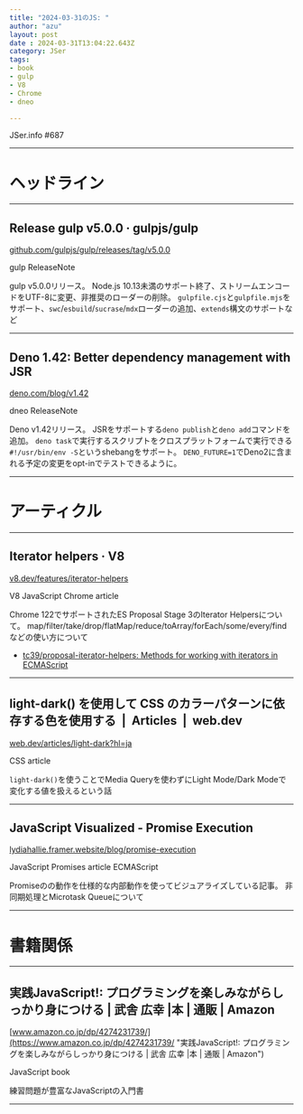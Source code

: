 ```yaml
---
title: "2024-03-31のJS: "
author: "azu"
layout: post
date : 2024-03-31T13:04:22.643Z
category: JSer
tags:
- book 
- gulp
- V8
- Chrome
- dneo

---
```


JSer.info #687

----

<h1 class="site-genre">ヘッドライン</h1>

----

## Release gulp v5.0.0 · gulpjs/gulp
[github.com/gulpjs/gulp/releases/tag/v5.0.0](https://github.com/gulpjs/gulp/releases/tag/v5.0.0 "Release gulp v5.0.0 · gulpjs/gulp")
<p class="jser-tags jser-tag-icon"><span class="jser-tag">gulp</span> <span class="jser-tag">ReleaseNote</span></p>

gulp v5.0.0リリース。
Node.js 10.13未満のサポート終了、ストリームエンコードをUTF-8に変更、非推奨のローダーの削除。
`gulpfile.cjs`と`gulpfile.mjs`をサポート、`swc`/`esbuild`/`sucrase`/`mdx`ローダーの追加、`extends`構文のサポートなど


----

## Deno 1.42: Better dependency management with JSR
[deno.com/blog/v1.42](https://deno.com/blog/v1.42 "Deno 1.42: Better dependency management with JSR")
<p class="jser-tags jser-tag-icon"><span class="jser-tag">dneo</span> <span class="jser-tag">ReleaseNote</span></p>

Deno v1.42リリース。
JSRをサポートする`deno publish`と`deno add`コマンドを追加。
`deno task`で実行するスクリプトをクロスプラットフォームで実行できる`#!/usr/bin/env -S`というshebangをサポート。
`DENO_FUTURE=1`でDeno2に含まれる予定の変更をopt-inでテストできるように。


----
<h1 class="site-genre">アーティクル</h1>

----

## Iterator helpers · V8
[v8.dev/features/iterator-helpers](https://v8.dev/features/iterator-helpers "Iterator helpers · V8")
<p class="jser-tags jser-tag-icon"><span class="jser-tag">V8</span> <span class="jser-tag">JavaScript</span> <span class="jser-tag">Chrome</span> <span class="jser-tag">article</span></p>

Chrome 122でサポートされたES Proposal Stage 3のIterator Helpersについて。
map/filter/take/drop/flatMap/reduce/toArray/forEach/some/every/findなどの使い方について

- [tc39/proposal-iterator-helpers: Methods for working with iterators in ECMAScript](https://github.com/tc39/proposal-iterator-helpers "tc39/proposal-iterator-helpers: Methods for working with iterators in ECMAScript")

----

## light-dark() を使用して CSS のカラーパターンに依存する色を使用する  |  Articles  |  web.dev
[web.dev/articles/light-dark?hl&#x3D;ja](https://web.dev/articles/light-dark?hl=ja "light-dark() を使用して CSS のカラーパターンに依存する色を使用する  |  Articles  |  web.dev")
<p class="jser-tags jser-tag-icon"><span class="jser-tag">CSS</span> <span class="jser-tag">article</span></p>

`light-dark()`を使うことでMedia Queryを使わずにLight Mode/Dark Modeで変化する値を扱えるという話


----

## JavaScript Visualized - Promise Execution
[lydiahallie.framer.website/blog/promise-execution](https://lydiahallie.framer.website/blog/promise-execution "JavaScript Visualized - Promise Execution")
<p class="jser-tags jser-tag-icon"><span class="jser-tag">JavaScript</span> <span class="jser-tag">Promises</span> <span class="jser-tag">article</span> <span class="jser-tag">ECMAScript</span></p>

Promiseのの動作を仕様的な内部動作を使ってビジュアライズしている記事。
非同期処理とMicrotask Queueについて


----
<h1 class="site-genre">書籍関係</h1>

----

## 実践JavaScript!: プログラミングを楽しみながらしっかり身につける | 武舎 広幸 |本 | 通販 | Amazon
[www.amazon.co.jp/dp/4274231739/](https://www.amazon.co.jp/dp/4274231739/ "実践JavaScript!: プログラミングを楽しみながらしっかり身につける | 武舎 広幸 |本 | 通販 | Amazon")
<p class="jser-tags jser-tag-icon"><span class="jser-tag">JavaScript</span> <span class="jser-tag">book </span></p>

練習問題が豊富なJavaScriptの入門書


----
